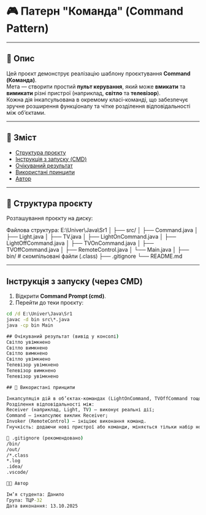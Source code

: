 # 🎮 Патерн "Команда" (Command Pattern)

---

## 📘 Опис
Цей проєкт демонструє реалізацію шаблону проєктування **Command (Команда)**.  
Мета — створити простий **пульт керування**, який може **вмикати** та **вимикати** різні пристрої (наприклад, **світло** та **телевізор**).  
Кожна дія інкапсульована в окремому класі-команді, що забезпечує зручне розширення функціоналу та чітке розділення відповідальності між об’єктами.

---

## 🧭 Зміст
- [Структура проєкту](#-структура-проєкту)  
- [Інструкція з запуску (CMD)](#-інструкція-з-запуску-cmd)  
- [Очікуваний результат](#-очікуваний-результат)  
- [Використані принципи](#-використані-принципи)  
- [Автор](#-автор)

---

## 🧩 Структура проєкту
Розташування проєкту на диску:

Файлова структура:
E:\Univer\Java\Sr1
│
├── src/
│ ├── Command.java
│ ├── Light.java
│ ├── TV.java
│ ├── LightOnCommand.java
│ ├── LightOffCommand.java
│ ├── TVOnCommand.java
│ ├── TVOffCommand.java
│ ├── RemoteControl.java
│ └── Main.java
│
├── bin/ # скомпільовані файли (.class)
├── .gitignore
└── README.md

---

## Інструкція з запуску (через CMD)

1. Відкрити **Command Prompt (cmd)**.  
2. Перейти до теки проєкту:
```cmd
cd /d E:\Univer\Java\Sr1
javac -d bin src\*.java
java -cp bin Main

## Очікуваний результат (вивід у консолі)
Світло увімкнено
Світло вимкнено
Світло вимкнено
Світло увімкнено
Телевізор увімкнено
Телевізор вимкнено
Телевізор увімкнено

## 🧠 Використані принципи

Інкапсуляція дій в об’єктах-командах (LightOnCommand, TVOffCommand тощо).
Розділення відповідальності між:
Receiver (наприклад, Light, TV) — виконує реальні дії;
Command — інкапсулює виклик Receiver;
Invoker (RemoteControl) — ініціює виконання команд.
Гнучкість: додаючи нові пристрої або команди, міняється тільки набір нових класів — існуючий код не змінюється.

🧾 .gitignore (рекомендовано)
/bin/
/out/
/*.class
*.log
.idea/
.vscode/

👨‍💻 Автор

Ім’я студента: Данило
Група: ТЦР-32
Дата виконання: 13.10.2025
